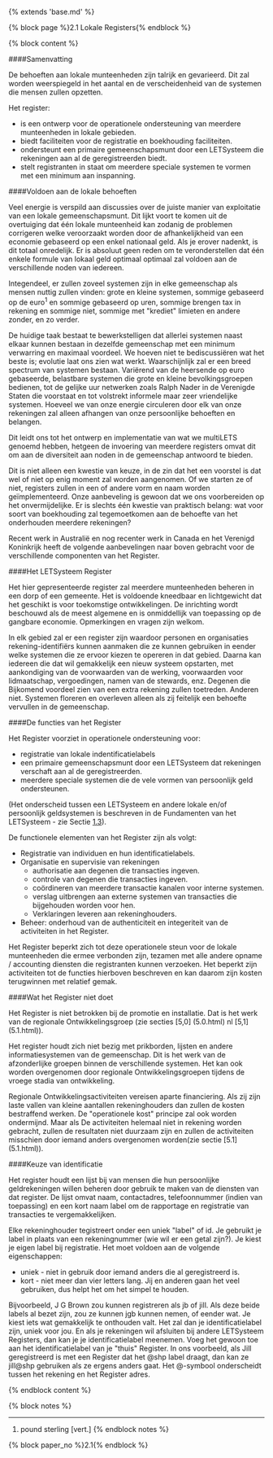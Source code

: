 {% extends 'base.md' %}

{% block page %}2.1 Lokale Registers{% endblock %}

{% block content %}

####Samenvatting

De behoeften aan lokale munteenheden zijn talrijk en gevarieerd. Dit zal worden
weerspiegeld in het aantal en de verscheidenheid van de systemen die mensen
zullen opzetten.

Het register:

* is een ontwerp voor de operationele ondersteuning van meerdere munteenheden in lokale gebieden.
* biedt faciliteiten voor de registratie en boekhouding faciliteiten.
* ondersteunt een primaire gemeenschapsmunt door een LETSysteem die rekeningen aan al de geregistreerden biedt.
* stelt registranten in staat om meerdere speciale systemen te vormen met een minimum aan inspanning.

####Voldoen aan de lokale behoeften

Veel energie is verspild aan discussies over de juiste manier van exploitatie
van een lokale gemeenschapsmunt. Dit lijkt voort te komen uit de overtuiging
dat één lokale munteenheid kan zodanig de problemen corrigeren welke veroorzaakt
worden door de afhankelijkheid van een economie gebaseerd op een enkel nationaal
geld. Als je erover nadenkt, is dit totaal onredelijk. Er is absoluut geen reden
om te veronderstellen dat één enkele formule van lokaal geld optimaal optimaal zal
voldoen aan de verschillende noden van iedereen.

Integendeel, er zullen zoveel systemen zijn in elke gemeenschap als mensen nuttig
zullen vinden: grote en kleine systemen, sommige gebaseerd op de euro<sup>1</sup> en
sommige gebaseerd op uren, sommige brengen tax in rekening en sommige niet, sommige
met "krediet" limieten en andere zonder, en zo verder.

De huidige taak bestaat te bewerkstelligen dat allerlei systemen naast elkaar
kunnen bestaan in dezelfde gemeenschap met een minimum verwarring en maximaal
voordeel. We hoeven niet te bediscussiëren wat het beste is; evolutie laat ons
zien wat werkt. Waarschijnlijk zal er een breed spectrum van systemen bestaan.
Variërend van de heersende op euro gebaseerde, belastbare systemen die grote en
kleine bevolkingsgroepen bedienen, tot de gelijke uur netwerken zoals Ralph Nader
in de Verenigde Staten die voorstaat en tot volstrekt informele maar zeer vriendelijke
systemen. Hoeveel we van onze energie circuleren door elk van onze rekeningen
zal alleen afhangen van onze persoonlijke behoeften en belangen.

Dit leidt ons tot het ontwerp en implementatie van wat we multiLETS genoemd hebben,
hetgeen de invoering van meerdere registers omvat dit om aan de diversiteit aan
noden in de gemeenschap antwoord te bieden.

Dit is niet alleen een kwestie van keuze, in de zin dat het een voorstel is 
dat wel of niet op enig moment zal worden aangenomen. Of we starten ze
of niet, registers zullen in een of andere vorm en naam worden geïmplementeerd.
Onze aanbeveling is gewoon dat we ons voorbereiden op het onvermijdelijke.
Er is slechts één kwestie van praktisch belang: wat voor soort van boekhouding
zal tegemoetkomen aan de behoefte van het onderhouden meerdere rekeningen?

Recent werk in Australië en nog recenter werk in Canada en het Verenigd Koninkrijk
heeft de volgende aanbevelingen naar boven gebracht voor de verschillende
componenten van het Register.

####Het LETSysteem Register

Het hier gepresenteerde register zal meerdere munteenheden beheren in een
dorp of een gemeente. Het is voldoende kneedbaar en lichtgewicht
dat het geschikt is voor toekomstige ontwikkelingen. De inrichting wordt 
beschouwd als de meest algemene en is onmiddellijk van toepassing op de 
gangbare economie. Opmerkingen en vragen zijn welkom.

In elk gebied zal er een register zijn waardoor personen en
organisaties rekening-identifiërs kunnen aanmaken die ze kunnen gebruiken in eender
welke systemen die ze ervoor kiezen te opereren in dat gebied. Daarna kan iedereen die
dat wil gemakkelijk een nieuw systeem opstarten, met aankondiging van de voorwaarden van de werking,
voorwaarden voor lidmaatschap, vergoedingen, namen van de stewards, enz. Degenen die 
Bijkomend voordeel zien van een extra rekening zullen toetreden. Anderen niet. Systemen
floreren en overleven alleen als zij feitelijk een behoefte vervullen in de
gemeenschap.

####De functies van het Register

Het Register voorziet in operationele ondersteuning voor:

* registratie van lokale indentificatielabels
* een primaire gemeenschapsmunt door een LETSysteem dat rekeningen verschaft aan
al de geregistreerden.
* meerdere speciale systemen die de vele vormen van persoonlijk geld ondersteunen.
 
(Het onderscheid tussen een LETSysteem en andere lokale en/of persoonlijk geldsystemen
is beschreven in de Fundamenten van het LETSysteem - zie Sectie [1.3](1.3.html)).

De functionele elementen van het Register zijn als volgt:

* Registratie van individuen en hun identificatielabels.
* Organisatie en supervisie van rekeningen
  * authorisatie aan degenen die transacties ingeven.
  * controle van degenen die transacties ingeven.
  * coördineren van meerdere transactie kanalen voor interne systemen.
  * verslag uitbrengen aan externe systemen van transacties die bijgehouden
  worden voor hen.
  * Verklaringen leveren aan rekeninghouders.
* Beheer: onderhoud van de authenticiteit en integeriteit van de activiteiten in
het Register.

Het Register beperkt zich tot deze operationele steun voor de lokale
munteenheden die ermee verbonden zijn, tezamen met alle andere opname / accounting
diensten die registranten kunnen verzoeken. Het beperkt zijn activiteiten tot de
functies hierboven beschreven en kan daarom zijn kosten terugwinnen met relatief
gemak.

####Wat het Register niet doet

Het Register is niet betrokken bij de promotie en installatie. Dat is het werk
van de regionale Ontwikkelingsgroep (zie secties [5,0] (5.0.html)
nl [5,1] (5.1.html)).

Het register houdt zich niet bezig met prikborden, lijsten en andere informatiesystemen
van de gemeenschap. Dit is het werk van de afzonderlijke groepen binnen de
verschillende systemen. Het kan ook worden overgenomen door regionale Ontwikkelingsgroepen
tijdens de vroege stadia van ontwikkeling.

Regionale Ontwikkelingsactiviteiten vereisen aparte financiering. Als zij zijn
laste vallen van kleine aantallen rekeninghouders dan zullen de kosten bestraffend
werken. De "operationele kost" principe zal ook worden ondermijnd. Maar als
De activiteiten helemaal niet in rekening worden gebracht, zullen de resultaten
niet duurzaam zijn en zullen de activiteiten misschien door iemand anders overgenomen
worden(zie sectie [5.1] (5.1.html)).

####Keuze van identificatie

Het register houdt een lijst bij van mensen die hun persoonlijke geldrekeningen
willen beheren door gebruik te maken van de diensten van dat register. De lijst
omvat naam, contactadres, telefoonnummer (indien van toepassing) en een kort
naam label om de rapportage en registratie van transacties te vergemakkelijken.

Elke rekeninghouder tegistreert onder een uniek "label" of id. Je gebruikt
je label in plaats van een rekeningnummer (wie wil er een getal zijn?).
Je kiest je eigen label bij registratie. Het moet voldoen aan de volgende eigenschappen:

* uniek - niet in gebruik door iemand anders die al geregistreerd is.
* kort - niet meer dan vier letters lang. Jij en anderen gaan het veel gebruiken,
dus helpt het om het simpel te houden.

Bijvoorbeeld, J G Brown zou kunnen registreren als jb of jill. Als deze beide
labels al bezet zijn, zou ze kunnen jgb kunnen nemen, of eender wat. Je kiest
iets wat gemakkelijk te onthouden valt. Het zal dan je identificatielabel zijn,
uniek voor jou. En als je rekeningen wil afsluiten bij andere LETSysteem Registers,
dan kan je je identificatielabel meenemen. Voeg het gewoon toe aan het identificatielabel
van je "thuis" Register. In ons voorbeeld, als Jill geregistreerd
is met een Register dat het @shp label draagt, dan kan ze jill@shp gebruiken als
ze ergens anders gaat. Het @-symbool onderscheidt tussen het rekening en het Register
adres.

{% endblock content %}

{% block notes %}

---

1. pound sterling [vert.]
{% endblock notes %}

{% block paper_no %}2.1{% endblock %}

